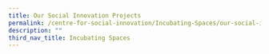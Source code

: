 ```yaml
---
title: Our Social Innovation Projects
permalink: /centre-for-social-innovation/Incubating-Spaces/our-social-innovation-projects/
description: ""
third_nav_title: Incubating Spaces
---
```

